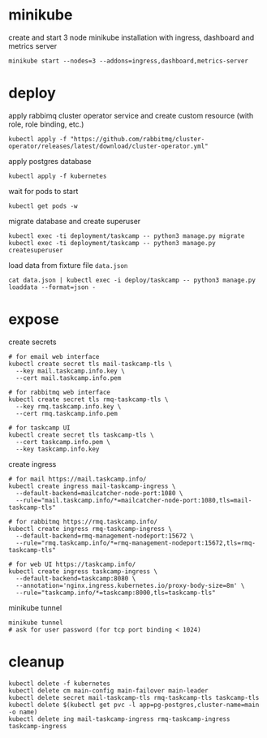 # minikube

create and start 3 node minikube installation with ingress, dashboard and metrics server
```shell
minikube start --nodes=3 --addons=ingress,dashboard,metrics-server
```

# deploy

apply rabbimq cluster operator service and create custom resource (with role, role binding, etc.)
```shell
kubectl apply -f "https://github.com/rabbitmq/cluster-operator/releases/latest/download/cluster-operator.yml"
```

apply postgres database
```shell
kubectl apply -f kubernetes
```
wait for pods to start

```shell
kubectl get pods -w
```

migrate database and create superuser
```shell
kubectl exec -ti deployment/taskcamp -- python3 manage.py migrate
kubectl exec -ti deployment/taskcamp -- python3 manage.py createsuperuser
```

load data from fixture file `data.json`
```shell
cat data.json | kubectl exec -i deploy/taskcamp -- python3 manage.py loaddata --format=json -
```

# expose

create secrets
```shell
# for email web interface
kubectl create secret tls mail-taskcamp-tls \
  --key mail.taskcamp.info.key \
  --cert mail.taskcamp.info.pem

# for rabbitmq web interface
kubectl create secret tls rmq-taskcamp-tls \
  --key rmq.taskcamp.info.key \
  --cert rmq.taskcamp.info.pem 

# for taskcamp UI
kubectl create secret tls taskcamp-tls \
  --cert taskcamp.info.pem \
  --key taskcamp.info.key                                
```

create ingress
```shell
# for mail https://mail.taskcamp.info/
kubectl create ingress mail-taskcamp-ingress \
  --default-backend=mailcatcher-node-port:1080 \
  --rule="mail.taskcamp.info/*=mailcatcher-node-port:1080,tls=mail-taskcamp-tls"

# for rabbitmq https://rmq.taskcamp.info/
kubectl create ingress rmq-taskcamp-ingress \
  --default-backend=rmq-management-nodeport:15672 \
  --rule="rmq.taskcamp.info/*=rmq-management-nodeport:15672,tls=rmq-taskcamp-tls"
    
# for web UI https://taskcamp.info/
kubectl create ingress taskcamp-ingress \
  --default-backend=taskcamp:8080 \
  --annotation='nginx.ingress.kubernetes.io/proxy-body-size=8m' \
  --rule="taskcamp.info/*=taskcamp:8000,tls=taskcamp-tls"
```

minikube tunnel
```shell
minikube tunnel
# ask for user password (for tcp port binding < 1024)
```

# cleanup

```shell
kubectl delete -f kubernetes
kubectl delete cm main-config main-failover main-leader
kubectl delete secret mail-taskcamp-tls rmq-taskcamp-tls taskcamp-tls
kubectl delete $(kubectl get pvc -l app=pg-postgres,cluster-name=main -o name)
kubectl delete ing mail-taskcamp-ingress rmq-taskcamp-ingress taskcamp-ingress
```